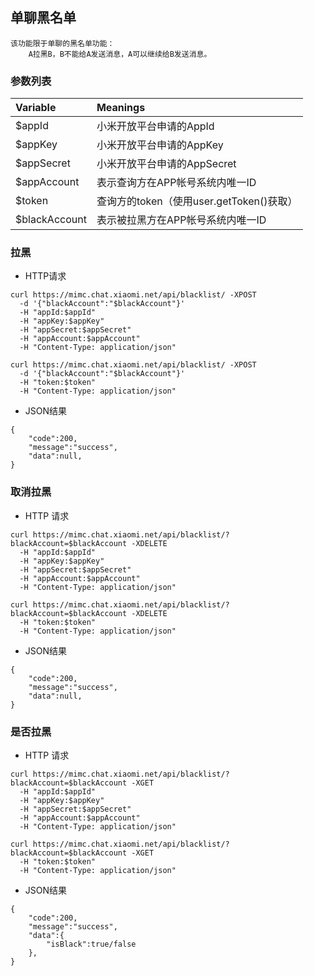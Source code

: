 ## 单聊黑名单
```
该功能限于单聊的黑名单功能：
    A拉黑B，B不能给A发送消息，A可以继续给B发送消息。
```
### 参数列表

| Variable | Meanings |
| :------------------ | :-----------------------------------|
| $appId | 小米开放平台申请的AppId |
| $appKey | 小米开放平台申请的AppKey |
| $appSecret | 小米开放平台申请的AppSecret |
| $appAccount       | 表示查询方在APP帐号系统内唯一ID       |
| $token           | 查询方的token（使用user.getToken()获取）                   |
| $blackAccount     | 表示被拉黑方在APP帐号系统内唯一ID       |

### 拉黑

+ HTTP请求

```
curl https://mimc.chat.xiaomi.net/api/blacklist/ -XPOST
  -d '{"blackAccount":"$blackAccount"}'
  -H "appId:$appId"
  -H "appKey:$appKey"
  -H "appSecret:$appSecret"
  -H "appAccount:$appAccount"
  -H "Content-Type: application/json"

curl https://mimc.chat.xiaomi.net/api/blacklist/ -XPOST
  -d '{"blackAccount":"$blackAccount"}'
  -H "token:$token"
  -H "Content-Type: application/json"
```

+ JSON结果

```
{
    "code":200,
    "message":"success",
    "data":null,
}
```

### 取消拉黑

+ HTTP 请求

```
curl https://mimc.chat.xiaomi.net/api/blacklist/?blackAccount=$blackAccount -XDELETE
  -H "appId:$appId"
  -H "appKey:$appKey"
  -H "appSecret:$appSecret"
  -H "appAccount:$appAccount"
  -H "Content-Type: application/json"

curl https://mimc.chat.xiaomi.net/api/blacklist/?blackAccount=$blackAccount -XDELETE
  -H "token:$token"
  -H "Content-Type: application/json"
```

+ JSON结果

```
{
    "code":200,
    "message":"success",
    "data":null,
}
```

### 是否拉黑

+ HTTP 请求

```
curl https://mimc.chat.xiaomi.net/api/blacklist/?blackAccount=$blackAccount -XGET
  -H "appId:$appId"
  -H "appKey:$appKey"
  -H "appSecret:$appSecret"
  -H "appAccount:$appAccount"
  -H "Content-Type: application/json"

curl https://mimc.chat.xiaomi.net/api/blacklist/?blackAccount=$blackAccount -XGET
  -H "token:$token"
  -H "Content-Type: application/json"
```

+ JSON结果

```
{
    "code":200,
    "message":"success",
    "data":{
        "isBlack":true/false
    },
}
```